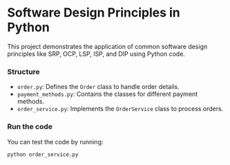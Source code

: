 # Software Design Principles in Python

This project demonstrates the application of common software design principles like SRP, OCP, LSP, ISP, and DIP using Python code.

### Structure
- `order.py`: Defines the `Order` class to handle order details.
- `payment_methods.py`: Contains the classes for different payment methods.
- `order_service.py`: Implements the `OrderService` class to process orders.

### Run the code

You can test the code by running:

```bash
python order_service.py